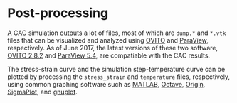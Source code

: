 # Post-processing

A CAC simulation [outputs](../chapter3/output.md) a lot of files, most of which are `dump.*` and `*.vtk` files that can be visualized and analyzed using [OVITO](ovito.md) and [ParaView](paraview.md), respectively. As of June 2017, the latest versions of these two software, [OVITO 2.8.2](http://www.ovito.org/index.php/download) and [ParaView 5.4](https://www.paraview.org/download), are compatiable with the CAC results.

The stress-strain curve and the simulation step-temperature curve can be plotted by processing the `stress_strain` and `temperature` files, respectively, using common graphing software such as [MATLAB](https://www.mathworks.com/products/matlab.html), [Octave](https://www.gnu.org/software/octave), [Origin](http://www.originlab.com/), [SigmaPlot](https://systatsoftware.com/products/sigmaplot), and [gnuplot](http://www.gnuplot.info).